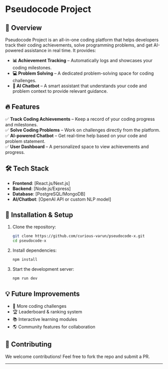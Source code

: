 # Pseudocode Project  

## 🚀 Overview  
Pseudocode Project is an all-in-one coding platform that helps developers track their coding achievements, solve programming problems, and get AI-powered assistance in real time. It provides:  

- **📊 Achievement Tracking** – Automatically logs and showcases your coding milestones.  
- **💻 Problem Solving** – A dedicated problem-solving space for coding challenges.  
- **🤖 AI Chatbot** – A smart assistant that understands your code and problem context to provide relevant guidance.  

## 🔥 Features  
✅ **Track Coding Achievements** – Keep a record of your coding progress and milestones.  
✅ **Solve Coding Problems** – Work on challenges directly from the platform.  
✅ **AI-powered Chatbot** – Get real-time help based on your code and problem statement.  
✅ **User Dashboard** – A personalized space to view achievements and progress.  

## 🛠️ Tech Stack  
- **Frontend**: [React.js/Next.js]  
- **Backend**: [Node.js/Express]  
- **Database**: [PostgreSQL/MongoDB]  
- **AI/Chatbot**: [OpenAI API or custom NLP model]  

## 📌 Installation & Setup  
1. Clone the repository:  
   ```sh
   git clone https://github.com/curious-varun/pseudocode-x.git
   cd pseudocode-x
   ```  
2. Install dependencies:  
   ```sh
   npm install  
   ```  
3. Start the development server:  
   ```sh
   npm run dev  
   ```  

## 💡 Future Improvements  
- 🎯 More coding challenges  
- 🏆 Leaderboard & ranking system  
- 📚 Interactive learning modules  
- 🌎 Community features for collaboration  

## 🤝 Contributing  
We welcome contributions! Feel free to fork the repo and submit a PR.  

---

